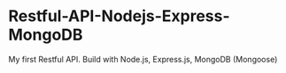 # Restful-API-Nodejs-Express-MongoDB

My first Restful API. Build with Node.js, Express.js, MongoDB (Mongoose)
